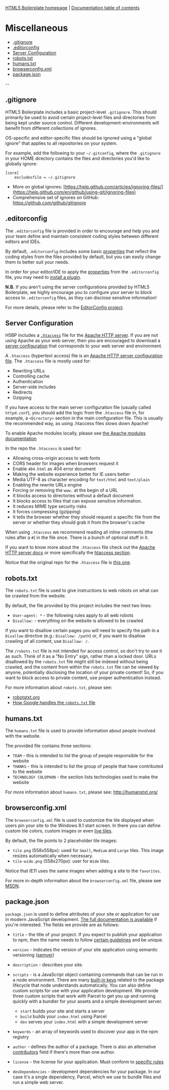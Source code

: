 [HTML5 Boilerplate homepage](https://html5boilerplate.com/) | [Documentation
table of contents](.md)

# Miscellaneous

* [.gitignore](#gitignore)
* [.editorconfig](#editorconfig)
* [Server Configuration](#server-configuration)
* [robots.txt](#robotstxt)
* [humans.txt](#humanstxt)
* [browserconfig.xml](#browserconfigxml)
* [package.json](#packagejson)

--

## .gitignore

HTML5 Boilerplate includes a basic project-level `.gitignore`. This should
primarily be used to avoid certain project-level files and directories from
being kept under source control. Different development-environments will
benefit from different collections of ignores.

OS-specific and editor-specific files should be ignored using a "global
ignore" that applies to all repositories on your system.

For example, add the following to your `~/.gitconfig`, where the `.gitignore`
in your HOME directory contains the files and directories you'd like to
globally ignore:

```gitignore
[core]
    excludesfile = ~/.gitignore
```

* More on global ignores: [https://help.github.com/articles/ignoring-files/](https://help.github.com/en/github/using-git/ignoring-files)
* Comprehensive set of ignores on GitHub: https://github.com/github/gitignore

## .editorconfig

The `.editorconfig` file is provided in order to encourage and help you and
your team define and maintain consistent coding styles between different
editors and IDEs.

By default, `.editorconfig` includes some basic
[properties](https://editorconfig.org/#supported-properties) that reflect the
coding styles from the files provided by default, but you can easily change
them to better suit your needs.

In order for your editor/IDE to apply the
[properties](https://editorconfig.org/#supported-properties) from the
`.editorconfig` file, you may need to [install a
plugin]( https://editorconfig.org/#download).

__N.B.__ If you aren't using the server configurations provided by HTML5
Boilerplate, we highly encourage you to configure your server to block
access to `.editorconfig` files, as they can disclose sensitive information!

For more details, please refer to the [EditorConfig
project](https://editorconfig.org/).

## Server Configuration

H5BP includes a [`.htaccess`](#htaccess) file for the [Apache HTTP
server](https://httpd.apache.org/docs/). If you are not using Apache
as your web server, then you are encouraged to download a
[server configuration](https://github.com/h5bp/server-configs) that
corresponds to your web server and environment.

A `.htaccess` (hypertext access) file is an [Apache HTTP server
configuration file](https://github.com/h5bp/server-configs-apache).
The `.htaccess` file is mostly used for:

* Rewriting URLs
* Controlling cache
* Authentication
* Server-side includes
* Redirects
* Gzipping

If you have access to the main server configuration file (usually called
`httpd.conf`), you should add the logic from the `.htaccess` file in, for
example, a `<Directory>` section in the main configuration file. This is usually
the recommended way, as using .htaccess files slows down Apache!

To enable Apache modules locally, please see [the Apache modules documentation](https://github.com/h5bp/server-configs-apache#enable-apache-httpd-modules)

In the repo the `.htaccess` is used for:

* Allowing cross-origin access to web fonts
* CORS header for images when browsers request it
* Enable `404.html` as 404 error document
* Making the website experience better for IE users better
* Media UTF-8 as character encoding for `text/html` and `text/plain`
* Enabling the rewrite URLs engine
* Forcing or removing the `www.` at the begin of a URL
* It blocks access to directories without a default document
* It blocks access to files that can expose sensitive information.
* It reduces MIME type security risks
* It forces compressing (gzipping)
* It tells the browser whether they should request a specific file from the
  server or whether they should grab it from the browser's cache

When using `.htaccess` we recommend reading all inline comments (the rules after
a `#`) in the file once. There is a bunch of optional stuff in it.

If you want to know more about the `.htaccess` file check out the
[Apache HTTP server docs](https://httpd.apache.org/docs/) or more
specifically the [htaccess
section](https://httpd.apache.org/docs/current/howto/htaccess.html).

Notice that the original repo for the `.htaccess` file is [this
one](https://github.com/h5bp/server-configs-apache).

## robots.txt

The `robots.txt` file is used to give instructions to web robots on what can
be crawled from the website.

By default, the file provided by this project includes the next two lines:

* `User-agent: *` -  the following rules apply to all web robots
* `Disallow:` - everything on the website is allowed to be crawled

If you want to disallow certain pages you will need to specify the path in a
`Disallow` directive (e.g.: `Disallow: /path`) or, if you want to disallow
crawling of all content, use `Disallow: /`.

The `/robots.txt` file is not intended for access control, so don't try to
use it as such. Think of it as a "No Entry" sign, rather than a locked door.
URLs disallowed by the `robots.txt` file might still be indexed without being
crawled, and the content from within the `robots.txt` file can be viewed by
anyone, potentially disclosing the location of your private content! So, if
you want to block access to private content, use proper authentication instead.

For more information about `robots.txt`, please see:

* [robotstxt.org](https://www.robotstxt.org/)
* [How Google handles the `robots.txt` file](https://developers.google.com/search/reference/robots_txt)

## humans.txt

The `humans.txt` file is used to provide information about people involved with
the website.

The provided file contains three sections:

* `TEAM` - this is intended to list the group of people responsible for the website
* `THANKS` - this is intended to list the group of people that have contributed
  to the website
* `TECHNOLOGY COLOPHON` - the section lists technologies used to make the website

For more information about `humans.txt`, please see: http://humanstxt.org/

## browserconfig.xml

The `browserconfig.xml` file is used to customize the tile displayed when users
pin your site to the Windows 8.1 start screen. In there you can define custom
tile colors, custom images or even [live tiles](https://docs.microsoft.com/previous-versions/windows/internet-explorer/ie-developer/samples/dn455106(v=vs.85)).

By default, the file points to 2 placeholder tile images:

* `tile.png` (558x558px): used for `Small`, `Medium` and `Large` tiles.
  This image resizes automatically when necessary.
* `tile-wide.png` (558x270px): user for `Wide` tiles.

Notice that IE11 uses the same images when adding a site to the `favorites`.

For more in-depth information about the `browserconfig.xml` file, please
see [MSDN](https://docs.microsoft.com/previous-versions/windows/internet-explorer/ie-developer/platform-apis/dn320426(v=vs.85)).

## package.json

`package.json` is used to define attributes of your site or application for
use in modern JavaScript development. [The full documentation is available](https://docs.npmjs.com/files/package.json)
if you're interested. The fields we provide are as follows:

* `title` - the title of your project. If you expect to publish your application
  to npm, then the name needs to follow [certain guidelines](https://docs.npmjs.com/files/package.json#name)
  and be unique.
* `version` - indicates the version of your site application using semantic
  versioning ([semver](https://docs.npmjs.com/misc/semver))
* `description` - describes your site.
* `scripts` - is a JavaScript object containing commands that can be run in a
  node environment. There are many [built-in keys](https://docs.npmjs.com/misc/scripts)
  related to the package lifecycle that node understands automatically. You can
  also define custom scripts for use with your application development. We
  provide three custom scripts that work with Parcel to get you up and running
  quickly with a bundler for your assets and a simple development server.

  * `start` builds your site and starts a server
  * `build` builds your `index.html` using Parcel
  * `dev` serves your `index.html` with a simple development server

* `keywords` - an array of keywords used to discover your app in the npm
  registry
* `author` - defines the author of a package. There is also an alternative
  [contributors](https://docs.npmjs.com/files/package.json#people-fields-author-contributors)
  field if there's more than one author.
* `license` - the license for your application. Must conform to
  [specific rules](https://docs.npmjs.com/files/package.json#license)
* `devDependencies` - development dependencies for your package. In our case
  it's a single dependency, Parcel, which we use to bundle files and run a
  simple web server.
